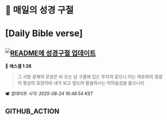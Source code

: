 # 🙏 매일의 성경 구절
# [Daily Bible verse]
## [![README에 성경구절 업데이트](https://github.com/DONGSUKA/first_test/actions/workflows/update-readme-bible.yml/badge.svg)](https://github.com/DONGSUKA/first_test/actions/workflows/update-readme-bible.yml)
<!-- START_BIBLE_VERSE -->
📖 **에스겔 1:28**
> 그 사방 광채의 모양은 비 오는 날 구름에 있는 무지개 같으니 이는 여호와의 영광의 형상의 모양이라 내가 보고 엎드려 말씀하시는 이의음성을 들으니라

🕊️ _업데이트 시각: 2025-08-24 16:48:54 KST_
  <!-- END_BIBLE_VERSE -->
## GITHUB_ACTION
